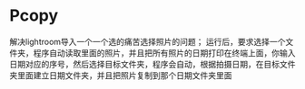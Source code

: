 # Pcopy
解决lightroom导入一个一个选的痛苦选择照片的问题；
运行后，要求选择一个文件夹，程序自动读取里面的照片，并且把所有照片的日期打印在终端上面，你输入日期对应的序号，然后选择目标文件夹，程序会自动，根据拍摄日期，在目标文件夹里面建立日期文件夹，并且把照片复制到那个日期文件夹里面
